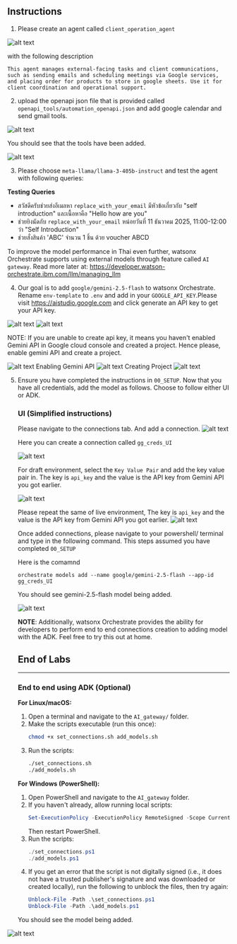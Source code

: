 ## Instructions

1. Please create an agent called `client_operation_agent`

![alt text](images/agent.png)

with the following description

```
This agent manages external-facing tasks and client communications, such as sending emails and scheduling meetings via Google services, and placing order for products to store in google sheets. Use it for client coordination and operational support.
```

2. upload the openapi json file that is provided called `openapi_tools/automation_openapi.json` and add google calendar and send gmail tools.

![alt text](images/openapi.png)


You should see that the tools have been added.

![alt text](images/tools.png)



3. Please choose `meta-llama/llama-3-405b-instruct` and test the agent with following queries:

**Testing Queries**


- สวัสดีครับช่วยส่งอีเมลหา `replace_with_your_email` มีหัวข้อเกี่ยวกับ "self introduction" และเนื้อหาคือ "Hello how are you"
- ช่วยยิงนัดกับ `replace_with_your_email` หน่อยวันที่ 11 ธันวาคม 2025, 11:00-12:00 ว่า "Self Introduction"
- ช่วยสั่งสินค้า 'ABC' จำนวน 1 ชิ้น ด้วย voucher ABCD



To improve the model performance in Thai even further, watsonx Orchestrate supports using external models through feature called `AI gateway`. Read more later at: https://developer.watson-orchestrate.ibm.com/llm/managing_llm


4. Our goal is to add `google/gemini-2.5-flash` to watsonx Orchestrate. Rename `env-template` to `.env` and add in your `GOOGLE_API_KEY`.Please visit https://aistudio.google.com and click generate an API key to get your API key.

![alt text](images/getapikey.png)
![alt text](images/success.png)

NOTE:
If you are unable to create api key, it means you haven't enabled Gemini API in Google cloud console and created a project. Hence please, enable gemini API and create a project.

![alt text](images/unabletocreatekey.png)
Enabling Gemini API
![alt text](images/enablegemini.png)
Creating Project
![alt text](images/create-gcpproject.png)


5. Ensure you have completed the instructions in `00_SETUP`. Now that you have all credentials, add the model as follows. Choose to follow either UI or ADK.

    ### UI (Simplified instructions)

    Please navigate to the connections tab. And add a connection.
    ![alt text](images/gateway_1.png)

    Here you can create a connection called `gg_creds_UI`

    ![alt text](images/gateway_2.png)

    For draft environment, select the `Key Value Pair` and add the key value pair in. The key is `api_key` and the value is the API key from Gemini API you got earlier.

    ![alt text](images/gateway_3.png)

    Please repeat the same of live environment,
    The key is `api_key` and the value is the API key from Gemini API you got earlier.
    ![alt text](images/gateway_4.png)

    Once added connections, please navigate to your powershell/ terminal and type in the following command. This steps assumed you have completed `00_SETUP`

    Here is the comamnd
    ```
    orchestrate models add --name google/gemini-2.5-flash --app-id gg_creds_UI
    ```
    You should see gemini-2.5-flash model being added.

    ![alt text](images/added_gemini.png)

    
    **NOTE**: Additionally, watsonx Orchestrate provides the ability for developers to perform end to end connections creation to adding model with the ADK. Feel free to try this out at home.

    ## End of Labs
    ---

    ### End to end using ADK (Optional)

	**For Linux/macOS:**
	1. Open a terminal and navigate to the `AI_gateway/` folder.
	2. Make the scripts executable (run this once):
		```bash
		chmod +x set_connections.sh add_models.sh
		```
	3. Run the scripts:
		```bash
		./set_connections.sh
		./add_models.sh
		```

	**For Windows (PowerShell):**
	1. Open PowerShell and navigate to the `AI_gateway` folder.
	2. If you haven't already, allow running local scripts:
		```powershell
		Set-ExecutionPolicy -ExecutionPolicy RemoteSigned -Scope CurrentUser
		```
		Then restart PowerShell.
	3. Run the scripts:
		```powershell
		./set_connections.ps1
		./add_models.ps1
		```
	4. If you get an error that the script is not digitally signed (i.e., it does not have a trusted publisher's signature and was downloaded or created locally), run the following to unblock the files, then try again:
		```powershell
		Unblock-File -Path .\set_connections.ps1
		Unblock-File -Path .\add_models.ps1
		```

	You should see the model being added.

![alt text](images/added_gemini.png)
